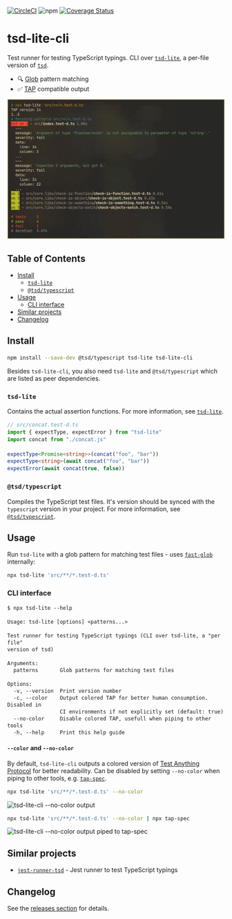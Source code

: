 <!-- markdownlint-disable first-line-h1 -->

[![CircleCI](https://dl.circleci.com/status-badge/img/gh/asd-xiv/tsd-lite-cli/tree/main.svg?style=svg)](https://dl.circleci.com/status-badge/redirect/gh/asd-xiv/tsd-lite-cli/tree/main)
![npm](https://img.shields.io/npm/v/tsd-lite-cli)
[![Coverage Status](https://coveralls.io/repos/github/asd-xiv/tsd-lite-cli/badge.svg?branch=main)](https://coveralls.io/github/asd-xiv/tsd-lite-cli?branch=main)

# tsd-lite-cli

Test runner for testing TypeScript typings. CLI over
[`tsd-lite`][intro_tsd-lite], a per-file version of [`tsd`][intro_tsd].

- :mag: [Glob][intro_fast-glob] pattern matching
- :white_check_mark: [TAP][intro_tap] compatible output

![tsd-lite-cli default colored tap output](docs/output-default.png
"tsd-lite-cli default colored tap output")

[intro_tsd]: https://github.com/SamVerschueren/tsd
[intro_tsd-lite]: https://github.com/mrazauskas/tsd-lite
[intro_fast-glob]: https://github.com/mrmlnc/fast-glob
[intro_tap]: https://testanything.org

## Table of Contents

<!-- vim-markdown-toc GFM -->

- [Install](#install)
  - [`tsd-lite`](#tsd-lite)
  - [`@tsd/typescript`](#tsdtypescript)
- [Usage](#usage)
  - [CLI interface](#cli-interface)
- [Similar projects](#similar-projects)
- [Changelog](#changelog)

<!-- vim-markdown-toc -->

## Install

```bash
npm install --save-dev @tsd/typescript tsd-lite tsd-lite-cli
```

Besides `tsd-lite-cli`, you also need `tsd-lite` and `@tsd/typescript` which
are listed as peer dependencies.

### `tsd-lite`

Contains the actual assertion functions. For more information, see
[`tsd-lite`][install_tsd-lite].

```typescript
// src/concat.test-d.ts
import { expectType, expectError } from "tsd-lite"
import concat from "./concat.js"

expectType<Promise<string>>(concat("foo", "bar"))
expectType<string>(await concat("foo", "bar"))
expectError(await concat(true, false))
```

[install_tsd-lite]: https://github.com/mrazauskas/tsd-lite

### `@tsd/typescript`

Compiles the TypeScript test files. It's version should be synced with the
`typescript` version in your project. For more information, see
[`@tsd/typescript`][install_tsd-typescript].

[install_tsd-typescript]: https://github.com/SamVerschueren/tsd-typescript

## Usage

Run `tsd-lite` with a glob pattern for matching test files - uses
[`fast-glob`][usage_fast-glob] internally:

```bash
npx tsd-lite 'src/**/*.test-d.ts'
```

[usage_fast-glob]: https://github.com/mrmlnc/fast-glob

### CLI interface

```console
$ npx tsd-lite --help

Usage: tsd-lite [options] <patterns...>

Test runner for testing TypeScript typings (CLI over tsd-lite, a "per file"
version of tsd)

Arguments:
  patterns       Glob patterns for matching test files

Options:
  -v, --version  Print version number
  -c, --color    Output colored TAP for better human consumption. Disabled in
                 CI environments if not explicitly set (default: true)
  --no-color     Disable colored TAP, usefull when piping to other tools
  -h, --help     Print this help guide
```

#### `--color` and `--no-color`

By default, `tsd-lite-cli` outputs a colored version of [Test Anything
Protocol][cli_tap] for better readability. Can be disabled by setting
`--no-color` when piping to other tools, e.g. [`tap-spec`][cli_tap-spec].

```bash
npx tsd-lite 'src/**/*.test-d.ts' --no-color
```

![tsd-lite-cli --no-color output](docs/output-no-color.png "tsd-lite-cli
--no-color output")

```bash
npx tsd-lite 'src/**/*.test-d.ts' --no-color | npx tap-spec
```

![tsd-lite-cli --no-color output piped to
tap-spec](docs/output-no-color_tap-spec.png "tsd-lite-cli --no-color output
piped to tap-spec")

[cli_tap]: https://testanything.org
[cli_tap-spec]: https://github.com/scottcorgan/tap-spec

## Similar projects

- [`jest-runner-tsd`][similar_jest-runner-tsd] - Jest runner to test TypeScript
  typings

[similar_jest-runner-tsd]: https://github.com/jest-community/jest-runner-tsd

## Changelog

See the [releases section](https://github.com/asd-xiv/tsd-lite-cli/releases)
for details.
